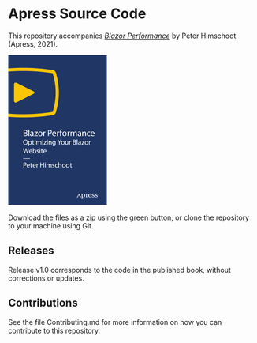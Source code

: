 # Apress Source Code

This repository accompanies [*Blazor Performance*](https://rd.springer.com/video/10.1007/978-1-4842-6977-0) by Peter Himschoot (Apress, 2021).

[comment]: #cover
![Cover image](9781484269770.jpg)

Download the files as a zip using the green button, or clone the repository to your machine using Git.

## Releases

Release v1.0 corresponds to the code in the published book, without corrections or updates.

## Contributions

See the file Contributing.md for more information on how you can contribute to this repository.
